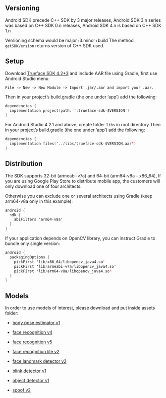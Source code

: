 ## Versioning

Android SDK precede C++ SDK by 3 major releases, Android SDK 3.n series was based on C++ SDK 0.n releases, Android SDK 4.n is based on C++ SDK 1.n

Versioning schema would be major+3.minor+build The method `getSDKVersion` returns version of C++ SDK used.

## Setup

Download [Trueface SDK 4.2+3](https://github.com/netdur/trueface-libraries-docs/releases/tag/v4.2%2B3) and include AAR file using Gradle, first use Android Studio menu:

```
File -> New -> New Module -> Import .jar/.aar and import your .aar.
```

Then in your project’s build.gradle (the one under ‘app’) add the following:

```kotlin
dependencies {
  implementation project(path: ':trueface-sdk-$VERSION')
}
```

For Android Studio 4.2.1 and above, create folder `libs` in root directory Then in your project’s build.gradle (the one under ‘app’) add the following:

```kotlin
dependencies {
  implementation files('../libs/trueface-sdk-$VERSION.aar')
}
```

## Distribution

The SDK supports 32-bit (armeabi-v7a) and 64-bit (arm64-v8a - x86_64), If you are using Google Play Store to distribute mobile app, the customers will only download one of four architects.

Otherwise you can exclude one or several architects using Gradle (keep arm64-v8a only in this example):

```kotlin
android {
  ndk {
    abiFilters 'arm64-v8a'
  }
}
```

If your application depends on OpenCV library, you can instruct Gradle to bundle only single version:

```kotlin
android {
  packagingOptions {
    pickFirst 'lib/x86_64/libopencv_java4.so'
    pickFirst 'lib/armeabi-v7a/libopencv_java4.so'
    pickFirst 'lib/arm64-v8a/libopencv_java4.so'
  }
}
```

## Models

In order to use models of interest, please download and put inside assets folder:

* [body pose estimator v1](https://storage.googleapis.com/sdk-models/enc/body_pose_estimator/v1/body_pose_estimator_v1.trueface.enc)

* [face recognition v4](https://storage.googleapis.com/sdk-models/enc/face_recognition/cpu/face_recognition_cpu_v4.trueface.enc)

* [face recognition v5](https://storage.googleapis.com/sdk-models/enc/face_recognition/cpu/face_recognition_cpu_v5.trueface.enc)

* [face recognition lite v2](https://storage.googleapis.com/sdk-models/enc/face_recognition/cpu/face_recognition_cpu_lite_v2.trueface.enc)

* [face landmark detector v2](https://storage.googleapis.com/sdk-models/enc/landmark_detection/face_landmark_detector_v2.trueface.enc)

* [blink detector v1](https://storage.googleapis.com/sdk-models/enc/blink/blink_detector_v1.trueface.enc)

* [object detector v1](https://storage.googleapis.com/sdk-models/enc/object_detection/object_detector_v1.trueface.enc)

* [spoof v2](https://storage.googleapis.com/sdk-models/enc/spoof/v2/spoof_v2.trueface.enc)